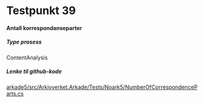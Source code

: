 # Testpunkt 39
#### Antall korrespondanseparter

<Beskrivelse/>

##### Type prosess
ContentAnalysis

##### Lenke til github-kode
[arkade5/src/Arkivverket.Arkade/Tests/Noark5/NumberOfCorrespondenceParts.cs](https://github.com/arkivverket/arkade5/blob/master/src/Arkivverket.Arkade/Tests/Noark5/NumberOfCorrespondenceParts.cs)